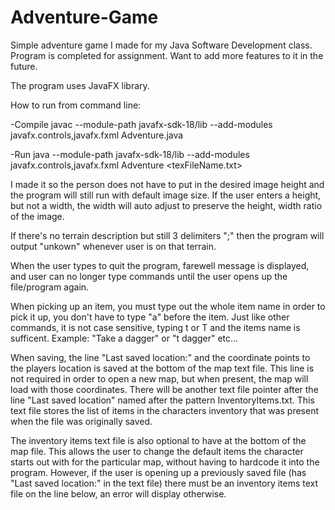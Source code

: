 # Adventure-Game
Simple adventure game I made for my Java Software Development class.
Program is completed for assignment. Want to add more features to it in the future.

The program uses JavaFX library.

How to run from command line:

-Compile
javac --module-path javafx-sdk-18/lib --add-modules javafx.controls,javafx.fxml Adventure.java

-Run
java --module-path javafx-sdk-18/lib --add-modules javafx.controls,javafx.fxml Adventure <texFileName.txt>


I made it so the person does not have to put in
the desired image height and the program will still run
with default image size. If the user enters a height, but
not a width, the width will auto adjust to preserve the height,
width ratio of the image.

If there's no terrain description but still 3 delimiters ";"
then the program will output "unkown" whenever user is on that terrain.

When the user types to quit the program, farewell message is displayed,
and user can no longer type commands until the user opens up the file/program
again.

When picking up an item, you must type out the whole item name in order to 
pick it up, you don't have to type "a" before the item.
Just like other commands, it is not case sensitive, typing t or T 
and the items name is sufficent.
Example: "Take a dagger" or "t dagger" etc...

When saving, the line "Last saved location:" and the coordinate points
to the players location is saved at the bottom of the map text file. 
This line is not required in order to open a new map, but when 
present, the map will load with those coordinates.
There will be another text file pointer after the line 
"Last saved location" named after the pattern <mapFileName>InventoryItems.txt.
This text file stores the list of items in the characters inventory that was
present when the file was originally saved.

The inventory items text file is also optional to have at the bottom of the map file.
This allows the user to change the default items the character starts out 
with for the particular map, without having to hardcode 
it into the program. However, if the user is opening up a previously saved file
(has "Last saved location:" in the text file) there must be an inventory items
text file on the line below, an error will display otherwise.



